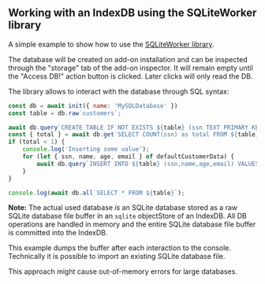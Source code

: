 ## Working with an IndexDB using the SQLiteWorker library

A simple example to show how to use the [SQLiteWorker library](https://github.com/WebReflection/sqlite-worker).

The database will be created on add-on installation and can be inspected through
the "storage" tab of the add-on inspector. It will remain empty until the "Access DB!"
action button is clicked. Later clicks will only read the DB.

The library allows to interact with the database through SQL syntax:

```javascript
const db = await init({ name: 'MySQLDatabase' })
const table = db.raw`customers`;

await db.query`CREATE TABLE IF NOT EXISTS ${table} (ssn TEXT PRIMARY KEY, name TEXT, age INTEGER, email TEXT)`;
const { total } = await db.get`SELECT COUNT(ssn) as total FROM ${table}`;
if (total < 1) {
    console.log('Inserting some value');
    for (let { ssn, name, age, email } of defaultCustomerData) {
        await db.query`INSERT INTO ${table} (ssn,name,age,email) VALUES (${ssn},${name},${age},${email})`;
    }
}

console.log(await db.all`SELECT * FROM ${table}`);
```

**Note:** The actual used database *is* an SQLite database stored as a raw SQLite
database file buffer in an `sqlite` objectStore of an IndexDB. All DB operations
are handled in memory and the entire SQLite database file buffer is committed into
the IndexDB.

This example dumps the buffer after each interaction to the console. Technically
it is possible to import an existing SQLite database file.

This approach might cause out-of-memory errors for large databases.